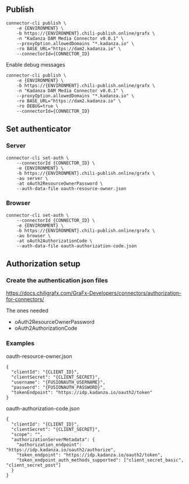 ## Publish
```
connector-cli publish \
    -e {ENVIRONMENT} \
    -b https://{ENVIRONMENT}.chili-publish.online/grafx \
    -n "Kadanza DAM Media Connector v0.0.1" \
    --proxyOption.allowedDomains "*.kadanza.io" \
    -ro BASE_URL="https://dam2.kadanza.io" \
    --connectorId={CONNECTOR_ID}
```

Enable debug messages
```
connector-cli publish \
    -e {ENVIRONMENT} \
    -b https://{ENVIRONMENT}.chili-publish.online/grafx \
    -n "Kadanza DAM Media Connector v0.0.1" \
    --proxyOption.allowedDomains "*.kadanza.io" \
    -ro BASE_URL="https://dam2.kadanza.io" \
    -ro DEBUG=true \
    --connectorId={CONNECTOR_ID}
```

## Set authenticator

### Server
```
connector-cli set-auth \
    --connectorId {CONNECTOR_ID} \
    -e {ENVIRONMENT} \
    -b https://{ENVIRONMENT}.chili-publish.online/grafx \
    -au server \
    -at oAuth2ResourceOwnerPassword \
    --auth-data-file oauth-resource-owner.json
```

### Browser
```
connector-cli set-auth \
    --connectorId {CONNECTOR_ID} \
    -e {ENVIRONMENT} \
    -b https://{ENVIRONMENT}.chili-publish.online/grafx \
    -au browser \
    -at oAuth2AuthorizationCode \
    --auth-data-file oauth-authorization-code.json
```

## Authorization setup

### Create the authentication json files
https://docs.chiligrafx.com/GraFx-Developers/connectors/authorization-for-connectors/

The ones needed
- oAuth2ResourceOwnerPassword
- oAuth2AuthorizationCode

### Examples

oauth-resource-owner.json
```
{
  "clientId": "{CLIENT_ID}",
  "clientSecret": "{CLIENT_SECRET}",
  "username": "{FUSIONAUTH_USERNAME}",
  "password": "{FUSIONAUTH_PASSWORD}",
  "tokenEndpoint": "https://idp.kadanza.io/oauth2/token"
}
```

oauth-authorization-code.json
```
{
  "clientId": "{CLIENT_ID}",
  "clientSecret": "{CLIENT_SECRET}",
  "scope": "",
  "authorizationServerMetadata": {
    "authorization_endpoint": "https://idp.kadanza.io/oauth2/authorize",
    "token_endpoint": "https://idp.kadanza.io/oauth2/token",
    "token_endpoint_auth_methods_supported": ["client_secret_basic", "client_secret_post"]
  }
}
```
